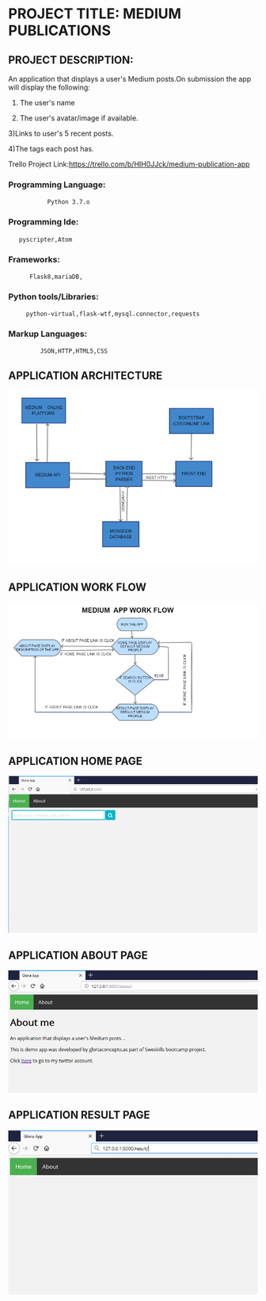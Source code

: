 # PROJECT TITLE:  MEDIUM PUBLICATIONS

## PROJECT DESCRIPTION:
An application that displays a user's Medium posts.On submission the app will display
the following:
1) The user's name

2) The user's avatar/image if available.

3)Links to user's 5 recent posts.

4)The tags each post has.


Trello Project Link:https://trello.com/b/HIH0JJck/medium-publication-app


### Programming Language:
               
               Python 3.7.o

### Programming Ide:

       pyscripter,Atom

### Frameworks:
          
          Flask8,mariaDB,

### Python tools/Libraries: 

         python-virtual,flask-wtf,mysql.connector,requests

### Markup Languages: 
             
             JSON,HTTP,HTML5,CSS

## APPLICATION ARCHITECTURE

![alt text](MediumAppArchitecture.PNG "APPLICATION ARCHITECTURE")

## APPLICATION WORK FLOW

![alt text](MediumAppWorkFlow.PNG "ARCHITECTURE WORK FLOW")

## APPLICATION HOME PAGE

![alt text](MediumAppHomePage.PNG "ARCHITECTURE HOME PAGE")

## APPLICATION ABOUT PAGE

![alt text](MediumAppAboutPage.PNG "ARCHITECTURE ABOUT PAGE")

## APPLICATION RESULT PAGE

![alt text](MediumAppResultPage.PNG "ARCHITECTURE RESULT PAGE")


